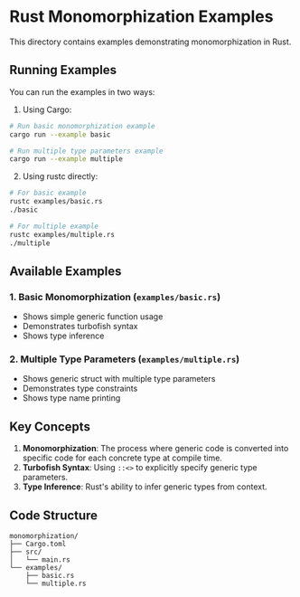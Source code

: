 # Rust Monomorphization Examples

This directory contains examples demonstrating monomorphization in Rust.

## Running Examples

You can run the examples in two ways:

1. Using Cargo:
```bash
# Run basic monomorphization example
cargo run --example basic

# Run multiple type parameters example
cargo run --example multiple
```

2. Using rustc directly:
```bash
# For basic example
rustc examples/basic.rs
./basic

# For multiple example
rustc examples/multiple.rs
./multiple
```

## Available Examples

### 1. Basic Monomorphization (`examples/basic.rs`)
- Shows simple generic function usage
- Demonstrates turbofish syntax
- Shows type inference

### 2. Multiple Type Parameters (`examples/multiple.rs`)
- Shows generic struct with multiple type parameters
- Demonstrates type constraints
- Shows type name printing

## Key Concepts

1. **Monomorphization**: The process where generic code is converted into specific code for each concrete type at compile time.
2. **Turbofish Syntax**: Using `::<>` to explicitly specify generic type parameters.
3. **Type Inference**: Rust's ability to infer generic types from context.

## Code Structure
```
monomorphization/
├── Cargo.toml
├── src/
│   └── main.rs
└── examples/
    ├── basic.rs
    └── multiple.rs
```
